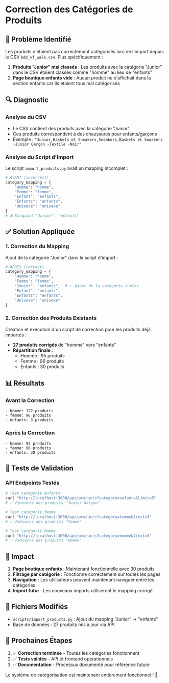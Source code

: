 # Correction des Catégories de Produits

## 🐛 Problème Identifié

Les produits n'étaient pas correctement catégorisés lors de l'import depuis le CSV `bdd_vf_walk.csv`. Plus spécifiquement :

1. **Produits "Junior" mal classés** : Les produits avec la catégorie "Junior" dans le CSV étaient classés comme "homme" au lieu de "enfants"
2. **Page boutique enfants vide** : Aucun produit ne s'affichait dans la section enfants car ils étaient tous mal catégorisés

## 🔍 Diagnostic

### Analyse du CSV
- Le CSV contient des produits avec la catégorie "Junior" 
- Ces produits correspondent à des chaussures pour enfants/garçons
- Exemple : `"Junior,Baskets et Sneakers,Sneakers,Baskets et Sneakers -Junior Garçon -Textile -Noir"`

### Analyse du Script d'Import
Le script `import_products.py` avait un mapping incomplet :

```python
# AVANT (incorrect)
category_mapping = {
    "Homme": "homme",
    "Femme": "femme", 
    "Enfant": "enfants",
    "Enfants": "enfants",
    "Unisexe": "unisexe"
}
# ❌ Manquait "Junior": "enfants"
```

## ✅ Solution Appliquée

### 1. Correction du Mapping
Ajout de la catégorie "Junior" dans le script d'import :

```python
# APRÈS (correct)
category_mapping = {
    "Homme": "homme",
    "Femme": "femme", 
    "Junior": "enfants",  # ✅ Ajout de la catégorie Junior
    "Enfant": "enfants",
    "Enfants": "enfants",
    "Unisexe": "unisexe"
}
```

### 2. Correction des Produits Existants
Création et exécution d'un script de correction pour les produits déjà importés :

- **27 produits corrigés** de "homme" vers "enfants"
- **Répartition finale** :
  - Homme : 95 produits
  - Femme : 96 produits  
  - Enfants : 30 produits

## 📊 Résultats

### Avant la Correction
```
- homme: 122 produits
- femme: 96 produits
- enfants: 3 produits
```

### Après la Correction
```
- homme: 95 produits
- femme: 96 produits
- enfants: 30 produits
```

## 🧪 Tests de Validation

### API Endpoints Testés
```bash
# Test catégorie enfants
curl "http://localhost:3000/api/products?category=enfants&limit=5"
# ✅ Retourne des produits "Junior Garçon"

# Test catégorie femme  
curl "http://localhost:3000/api/products?category=femme&limit=3"
# ✅ Retourne des produits "Femme"

# Test catégorie homme
curl "http://localhost:3000/api/products?category=homme&limit=3"  
# ✅ Retourne des produits "Homme"
```

## 🎯 Impact

1. **Page boutique enfants** : Maintenant fonctionnelle avec 30 produits
2. **Filtrage par catégorie** : Fonctionne correctement sur toutes les pages
3. **Navigation** : Les utilisateurs peuvent maintenant naviguer entre les catégories
4. **Import futur** : Les nouveaux imports utiliseront le mapping corrigé

## 📝 Fichiers Modifiés

- `scripts/import_products.py` : Ajout du mapping "Junior" → "enfants"
- Base de données : 27 produits mis à jour via API

## 🔄 Prochaines Étapes

1. ✅ **Correction terminée** - Toutes les catégories fonctionnent
2. ✅ **Tests validés** - API et frontend opérationnels  
3. ✅ **Documentation** - Processus documenté pour référence future

Le système de catégorisation est maintenant entièrement fonctionnel ! 🎉

